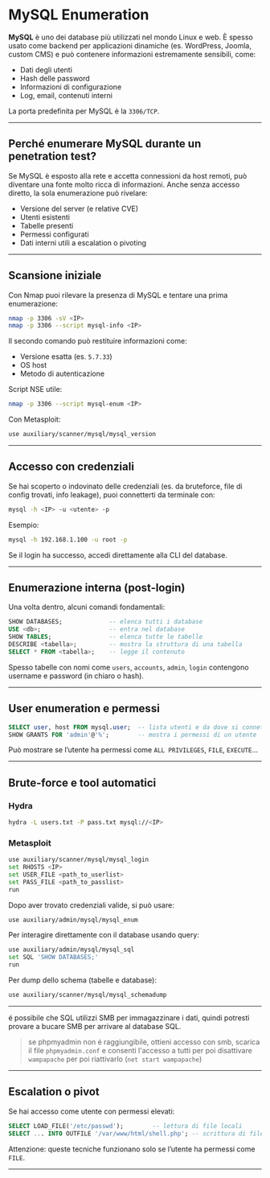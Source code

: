 # MySQL Enumeration

**MySQL** è uno dei database più utilizzati nel mondo Linux e web. È spesso usato come backend per applicazioni dinamiche (es. WordPress, Joomla, custom CMS) e può contenere informazioni estremamente sensibili, come:

- Dati degli utenti
- Hash delle password
- Informazioni di configurazione
- Log, email, contenuti interni

La porta predefinita per MySQL è la `3306/TCP`.

---

## Perché enumerare MySQL durante un penetration test?

Se MySQL è esposto alla rete e accetta connessioni da host remoti, può diventare una fonte molto ricca di informazioni. Anche senza accesso diretto, la sola enumerazione può rivelare:

- Versione del server (e relative CVE)
- Utenti esistenti
- Tabelle presenti
- Permessi configurati
- Dati interni utili a escalation o pivoting

---

## Scansione iniziale

Con Nmap puoi rilevare la presenza di MySQL e tentare una prima enumerazione:

```bash
nmap -p 3306 -sV <IP>
nmap -p 3306 --script mysql-info <IP>
```

Il secondo comando può restituire informazioni come:

- Versione esatta (es. `5.7.33`)
- OS host
- Metodo di autenticazione

Script NSE utile:
```bash
nmap -p 3306 --script mysql-enum <IP>
```

Con Metasploit:
```bash
use auxiliary/scanner/mysql/mysql_version
```

---

## Accesso con credenziali

Se hai scoperto o indovinato delle credenziali (es. da bruteforce, file di config trovati, info leakage), puoi connetterti da terminale con:

```bash
mysql -h <IP> -u <utente> -p
```

Esempio:
```bash
mysql -h 192.168.1.100 -u root -p
```

Se il login ha successo, accedi direttamente alla CLI del database.

---

## Enumerazione interna (post-login)

Una volta dentro, alcuni comandi fondamentali:

```sql
SHOW DATABASES;             -- elenca tutti i database
USE <db>;                   -- entra nel database
SHOW TABLES;                -- elenca tutte le tabelle
DESCRIBE <tabella>;         -- mostra la struttura di una tabella
SELECT * FROM <tabella>;    -- legge il contenuto
```

Spesso tabelle con nomi come `users`, `accounts`, `admin`, `login` contengono username e password (in chiaro o hash).

---

## User enumeration e permessi

```sql
SELECT user, host FROM mysql.user;  -- lista utenti e da dove si connettono
SHOW GRANTS FOR 'admin'@'%';        -- mostra i permessi di un utente
```

Può mostrare se l’utente ha permessi come `ALL PRIVILEGES`, `FILE`, `EXECUTE`...

---

## Brute-force e tool automatici

### Hydra

```bash
hydra -L users.txt -P pass.txt mysql://<IP>
```

### Metasploit

```bash
use auxiliary/scanner/mysql/mysql_login
set RHOSTS <IP>
set USER_FILE <path_to_userlist>
set PASS_FILE <path_to_passlist>
run
```

Dopo aver trovato credenziali valide, si può usare:

```bash
use auxiliary/admin/mysql/mysql_enum
```

Per interagire direttamente con il database usando query:

```bash
use auxiliary/admin/mysql/mysql_sql
set SQL 'SHOW DATABASES;'
run
```

Per dump dello schema (tabelle e database):

```bash
use auxiliary/scanner/mysql/mysql_schemadump
```

---

é possibile che SQL utilizzi SMB per immagazzinare i dati, quindi potresti provare a bucare SMB per arrivare al database SQL.
> se phpmyadmin non é raggiungibile, ottieni accesso con smb, scarica il file `phpmyadmin.conf` e consenti l'accesso a tutti per poi disattivare `wampapache` per poi riattivarlo (`net start wampapache`)

---

## Escalation o pivot

Se hai accesso come utente con permessi elevati:

```sql
SELECT LOAD_FILE('/etc/passwd');        -- lettura di file locali
SELECT ... INTO OUTFILE '/var/www/html/shell.php'; -- scrittura di file
```

Attenzione: queste tecniche funzionano solo se l’utente ha permessi come `FILE`.

---
